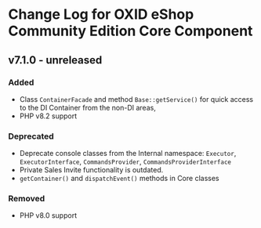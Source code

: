 # Change Log for OXID eShop Community Edition Core Component

## v7.1.0 - unreleased

### Added
- Class `ContainerFacade` and method `Base::getService()` for quick access to the DI Container from the non-DI areas,
- PHP v8.2 support

### Deprecated
- Deprecate console classes from the Internal namespace: `Executor`, `ExecutorInterface`, `CommandsProvider`, `CommandsProviderInterface`
- Private Sales Invite functionality is outdated.
- `getContainer()` and `dispatchEvent()` methods in Core classes

### Removed
- PHP v8.0 support
